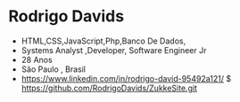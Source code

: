# Rodrigo Davids
* HTML,CSS,JavaScript,Php,Banco De Dados,
* Systems Analyst ,Developer,  Software Engineer Jr
* 28 Anos 
* São Paulo , Brasil 
* https://www.linkedin.com/in/rodrigo-david-95492a121/ 
$ https://github.com/RodrigoDavids/ZukkeSite.git 





